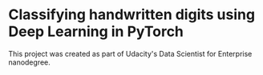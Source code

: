 # Classifying handwritten digits using Deep Learning in PyTorch

This project was created as part of Udacity's Data Scientist for Enterprise nanodegree.